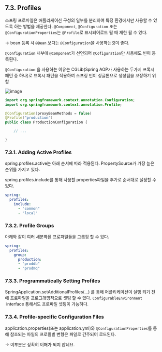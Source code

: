 ## **7.3. Profiles**

스프링 프로파일은 애플리케이션 구성의 일부를 분리하여 특정 환경에서만 사용할 수 있도록 하는 방법을 제공한다. `@Component`, `@Configuration` 또는 `@ConfigurationProperties`는 `@Profile`로 표시되어로드 될 때 제한 될 수 있다.

→ bean 등록 시 `@Bean` 보다는 `@Configuration`을 사용하는것이 좋다.

`@Configuration` 내부에 `@Component`가 선언되어 `@Cofiguration`만 사용해도 빈이 등록된다.

`@Configuration` 을 사용하는 이유는 CGLib(Spring AOP가 사용하는 두가지 프록시 패턴 중 하나)로 프록시 패턴을 적용하여 스프링 빈이 싱글톤으로 생성됨을 보장하기 위함

![image](https://user-images.githubusercontent.com/45592236/209833859-08ef79d4-fb28-4dd8-8f5a-1304c2d793f0.png)

```java
import org.springframework.context.annotation.Configuration;
import org.springframework.context.annotation.Profile;

@Configuration(proxyBeanMethods = false)
@Profile("production")
public class ProductionConfiguration {

    // ...

}
```

### **7.3.1. Adding Active Profiles**

spring.profiles.active는 아래 순서에 따라 적용된다. PropertySource가 가장 높은 순위를 가지고 있다.

spring.profiles.include를 통해 사용할 properties파일을 추가로 순서대로 설정할 수 있다.

```yaml
spring:
  profiles:
    include:
      - "common"
      - "local"
```

### **7.3.2. Profile Groups**

아래와 같이 여러 세분화된 프로파일들을 그룹핑 할 수 있다.

```yaml
spring:
  profiles:
    group:
      production:
      - "proddb"
      - "prodmq"
```

### **7.3.3. Programmatically Setting Profiles**

SpringApplication.setAdditionalProfiles(…) 를 통해 어플리케이션이 실행 되기 전에 프로파일을 프로그래밍적으로 셋팅 할 수 있다. `ConfigurableEnvironment`  interface 통해서도 프로파일 셋팅이 가능하다.

### **7.3.4. Profile-specific Configuration Files**

application.properties(또는 application.yml)와 `@ConfigurationProperties`를 통해 참조되는 파일의 프로필별 변형은 파일로 간주되어 로드된다.

→ 이부분은 정확히 이해가 되지 않네요.